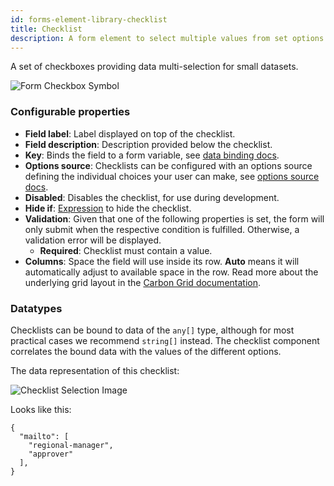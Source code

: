 ```yaml
---
id: forms-element-library-checklist
title: Checklist
description: A form element to select multiple values from set options
---
```


A set of checkboxes providing data multi-selection for small datasets.

<img src="/img/form-icons/form-checkbox.svg" alt="Form Checkbox Symbol" />

### Configurable properties

- **Field label**: Label displayed on top of the checklist.
- **Field description**: Description provided below the checklist.
- **Key**: Binds the field to a form variable, see [data binding docs](../configuration/forms-config-data-binding.md).
- **Options source**: Checklists can be configured with an options source defining the individual choices your user can make, see [options source docs](../configuration/forms-config-options.md).
- **Disabled**: Disables the checklist, for use during development.
- **Hide if**: [Expression](../../feel/language-guide/feel-expressions-introduction.md) to hide the checklist.
- **Validation**: Given that one of the following properties is set, the form will only submit when the respective condition is fulfilled. Otherwise, a validation error will be displayed.
  - **Required**: Checklist must contain a value.
- **Columns**: Space the field will use inside its row. **Auto** means it will automatically adjust to available space in the row. Read more about the underlying grid layout in the [Carbon Grid documentation](https://carbondesignsystem.com/elements/2x-grid/overview/).

### Datatypes

Checklists can be bound to data of the `any[]` type, although for most practical cases we recommend `string[]` instead. The checklist component correlates the bound data with the values of the different options.

The data representation of this checklist:

![Checklist Selection Image](../assets/checklist-example.png)

Looks like this:

```
{
  "mailto": [
    "regional-manager",
    "approver"
  ],
}
```
